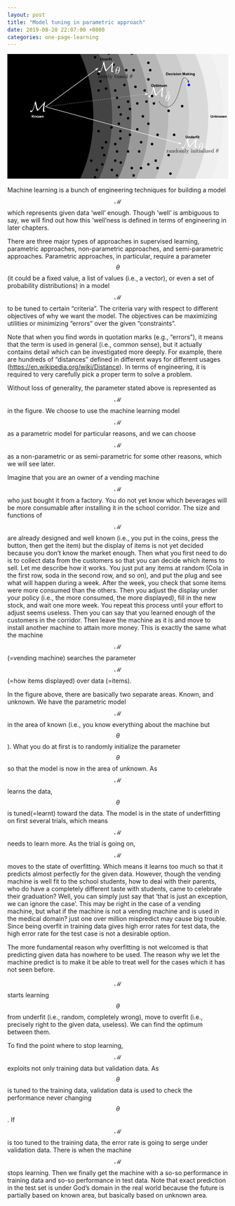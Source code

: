 ```yaml
---
layout: post
title: "Model tuning in parametric approach"
date: 2019-08-28 22:07:00 +0800
categories: one-page-learning
---
```


![alt](/img/figures/ml/drawing/known-unknown.png)

Machine learning is a bunch of engineering techniques for building a model $$\mathcal{M}$$ which represents given data ‘well’ enough. Though ‘well’ is ambiguous to say, we will find out how this ‘well’ness is defined in terms of engineering in later chapters.

There are three major types of approaches in supervised learning, parametric approaches, non-parametric approaches, and semi-parametric approaches. Parametric approaches, in particular, require a parameter $$\theta$$ (it could be a fixed value, a list of values (i.e., a vector), or even a set of probability distributions) in a model $$\mathcal{M}$$ to be tuned to certain “criteria”. The criteria vary with respect to different objectives of why we want the model. The objectives can be maximizing utilities or minimizing “errors” over the given “constraints”.

Note that when you find words in quotation marks (e.g., “errors”), it means that the term is used in general (i.e., common sense), but it actually contains detail which can be investigated more deeply. For example, there are hundreds of “distances” defined in different ways for different usages (https://en.wikipedia.org/wiki/Distance). In terms of engineering, it is required to very carefully pick a proper term to solve a problem.

Without loss of generality, the parameter stated above is represented as $$\mathcal{M}$$ in the figure. We choose to use the machine learning model $$\mathcal{M}$$ as a parametric model for particular reasons, and we can choose $$\mathcal{M}$$ as a non-parametric or as semi-parametric for some other reasons, which we will see later.

Imagine that you are an owner of a vending machine $$\mathcal{M}$$ who just bought it from a factory. You do not yet know which beverages will be more consumable after installing it in the school corridor. The size and functions of $$\mathcal{M}$$ are already designed and well known (i.e., you put in the coins, press the button, then get the item) but the display of items is not yet decided because you don’t know the market enough. Then what you first need to do is to collect data from the customers so that you can decide which items to sell. Let me describe how it works. You just put any items at random (Cola in the first row, soda in the second row, and so on), and put the plug and see what will happen during a week. After the week, you check that some items were more consumed than the others. Then you adjust the display under your policy (i.e., the more consumed, the more displayed), fill in the new stock, and wait one more week. You repeat this process until your effort to adjust seems useless. Then you can say that you learned enough of the customers in the corridor. Then leave the machine as it is and move to install another machine to attain more money. This is exactly the same what the machine $$\mathcal{M}$$ (=vending machine) searches the parameter $$\mathcal{M}$$ (=how items displayed) over data (=items).

In the figure above, there are basically two separate areas. Known, and unknown. We have the parametric model $$\mathcal{M}$$ in the area of known (i.e., you know everything about the machine but $$\theta$$). What you do at first is to randomly initialize the parameter $$\theta$$ so that the model is now in the area of unknown. As $$\mathcal{M}$$ learns the data, $$\theta$$ is tuned(=learnt) toward the data. The model is in the state of underfitting on first several trials, which means $$\mathcal{M}$$ needs to learn more. As the trial is going on, $$\mathcal{M}$$ moves to the state of overfitting. Which means it learns too much so that it predicts almost perfectly for the given data. However, though the vending machine is well fit to the school students, how to deal with their parents, who do have a completely different taste with students, came to celebrate their graduation? Well, you can simply just say that ‘that is just an exception, we can ignore the case’. This may be right in the case of a vending machine, but what if the machine is not a vending machine and is used in the medical domain? just one over million mispredict may cause big trouble. Since being overfit in training data gives high error rates for test data, the high error rate for the test case is not a desirable option.

The more fundamental reason why overfitting is not welcomed is that predicting given data has nowhere to be used. The reason why we let the machine predict is to make it be able to treat well for the cases which it has not seen before.

$$\mathcal{M}$$ starts learning $$\theta$$ from underfit (i.e., random, completely wrong), move to overfit (i.e., precisely right to the given data, useless). We can find the optimum between them.

To find the point where to stop learning, $$\mathcal{M}$$ exploits not only training data but validation data. As $$\theta$$ is tuned to the training data, validation data is used to check the performance never changing $$\theta$$. If $$\mathcal{M}$$ is too tuned to the training data, the error rate is going to serge under validation data. There is when the machine $$\mathcal{M}$$ stops learning. Then we finally get the machine with a so-so performance in training data and so-so performance in test data. Note that exact prediction in the test set is under God’s domain in the real world because the future is partially based on known area, but basically based on unknown area.
